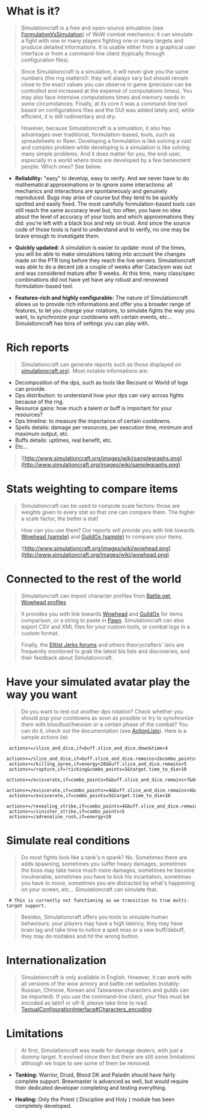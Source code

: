 

# What is it?
> Simulationcraft is a free and open-source simulation (see [FormulationVsSimulation](FormulationVsSimulation.md)) of WoW combat mechanics: it can simulate a fight with one or many players fighting one or many targets and produce detailed informations. It is usable either from a graphical user interface or from a command-line client (typically through configuration files).

> Since Simulationcraft is a simulation, it will never give you the same numbers (the rng matters!): they will always vary but should remain close to the exact values you can observe in game (precision can be controlled and increased at the expense of computations times). You may also face intensive computations times and memory needs in some circumstances. Finally, at its core it was a command-line tool based on configurations files and the GUI was added lately and, while efficient, it is still rudimentary and dry.

> However, because Simulationcraft is a simulation, it also has advantages over traditional, formulation-based, tools, such as spreadsheets or Rawr. Developing a formulation is like solving a vast and complex problem while developing is a simulation is like solving many simple problems. And it does matter for you, the end-user, especially in a world where tools are developed by a few benevolent people. Which ones? See below.
  * **Reliability:** "easy" to develop, easy to verify. And we never have to do mathematical approximations or to ignore some interactions: all mechanics and interactions are spontaneously and genuinely reproduced. Bugs may arise of course but they tend to be quickly spotted and easily fixed. The most carefully formulation-based tools can still reach the same accuracy level but, too often, you have no idea about the level of accuracy of your tools and which approximations they did: you're left with a black box and rely on trust. And since the source code of those tools is hard to understand and to verify, no one may be brave enough to investigate them.

  * **Quickly updated:** A simulation is easier to update: most of the times, you will be able to make simulations taking into account the changes made on the PTR long before they reach the live servers. Simulationcraft was able to do a decent job a couple of weeks after Cataclysm was out and was considered mature after 9 weeks. At this time,  many class/spec combinations did not have yet have any robust and renowned formulation-based tool.

  * **Features-rich and highly configurable:** The nature of Simulationcraft allows us to provide rich informations and offer you a broader range of features, to let you change your rotations, to simulate fights the way you want, to synchronize your cooldowns with certain events, etc... Simulationcraft has tons of settings you can play with.

# Rich reports
> Simulationcraft can generate reports such as those displayed on [simulationcraft.org](http://www.simulationcraft.org/)). Most notable informations are:
  * Decomposition of the dps, such as tools like Recount or World of logs can provide.
  * Dps distribution: to understand how your dps can vary across fights because of the rng.
  * Resource gains: how much a talent or buff is important for your resources?
  * Dps timeline: to measure the importance of certain cooldowns.
  * Spells details: damage per resources, per execution time, minimum and maximum output, etc.
  * Buffs details: uptimes, real benefit, etc.
  * Etc...

> ![http://www.simulationcraft.org/images/wiki/samplegraphs.png](http://www.simulationcraft.org/images/wiki/samplegraphs.png)
# Stats weighting to compare items
> Simulationcraft can be used to compute scale factors: those are weights given to every stat so that one can compare them. The higher a scale factor, the better a stat!

> How can you use them? Our reports will provide you with link towards [Wowhead (sample)](http://www.wowhead.com/?items&filter=ub=1;gm=3;gb=1;rf=1;minle=346;wt=20:21:77:117:119:96:103:170:32;wtv=2.6373:1.2115:1.1952:1.5543:1.4658:1.5130:1.0993:1.3631:5.0913;) and [GuildOx (sample)](http://www.guildox.com/wr.asp?usr=&ser=&grp=www&Cla=1024&F=H&Int=3.2213&Spi=2.2387&spd=2.4038&mhit=2.2286&mcr=0.9007&mh=1.7434&Mr=1.1686&Ver=6) to compare your items.

> ![http://www.simulationcraft.org/images/wiki/wowhead.png](http://www.simulationcraft.org/images/wiki/wowhead.png)

# Connected to the rest of the world
> Simulationcraft can import character profiles from [Battle.net](http://us.battle.net/wow/en/), [Wowhead profiles](http://www.wowhead.com/profiles)

> It provides you with link towards [Wowhead](http://www.wowhead.com/?items&filter=ub=1;gm=3;gb=1;rf=1;minle=346;wt=20:21:77:117:119:96:103:170:32;wtv=2.6373:1.2115:1.1952:1.5543:1.4658:1.5130:1.0993:1.3631:5.0913;) and [GuildOx](http://www.guildox.com/wr.asp?usr=&ser=&grp=www&Cla=1024&F=H&Int=3.2213&Spi=2.2387&spd=2.4038&mhit=2.2286&mcr=0.9007&mh=1.7434&Mr=1.1686&Ver=6) for items comparison, or a string to paste in [Pawn](http://wow.curse.com/downloads/wow-addons/details/pawn.aspx). Simulationcraft can also export CSV and XML files for your custom tools, or combat logs in a custom format.

> Finally, the [Elitist Jerks forums](http://elitistjerks.com/forums.php) and others theorycrafters' lairs are frequently monitored to grab the latest bis lists and discoveries, and their feedback about Simulationcraft.

# Have your simulated avatar play the way you want
> Do you want to test out another dps rotation? Check whether you should pop your cooldowns as soon as possible or try to synchronize them with bloodlust/heroism or a certain phase of the combat? You can do it, check out the documentation (see [ActionLists](ActionLists.md)). Here is a sample actions list:
```
 actions+=/slice_and_dice,if=buff.slice_and_dice.down&time<4
 actions+=/slice_and_dice,if=buff.slice_and_dice.remains<2&combo_points>=3
 actions+=/killing_spree,if=energy<20&buff.slice_and_dice.remains>5
 actions+=/rupture,if=!ticking&combo_points=5&target.time_to_die>10
 actions+=/eviscerate,if=combo_points=5&buff.slice_and_dice.remains>7&dot.rupture.remains>6
 actions+=/eviscerate,if=combo_points>=4&buff.slice_and_dice.remains>4&energy>40&dot.rupture.remains>5
 actions+=/eviscerate,if=combo_points=5&target.time_to_die<10
 actions+=/revealing_strike,if=combo_points=4&buff.slice_and_dice.remains>8
 actions+=/sinister_strike,if=combo_points<5
 actions+=/adrenaline_rush,if=energy<20
```

# Simulate real conditions
> Do most fights look like a tank's n spank? No. Sometimes there are adds spawning, sometimes you suffer heavy damages, sometimes the boss may take twice much more damages, sometimes he become invulnerable, sometimes you have to kick his incantation, sometimes you have to move, sometimes you are distracted by what's happening on your screen, etc... Simulationcraft can simulate that.
```
 # This is currently not functioning as we transition to true multi-target support.
```
> Besides, Simulationcraft offers you tools to simulate human behaviours: your players may have a high latency, they may have brain lag and take time to notice a spell miss or a new buff/debuff, they may do mistakes and hit the wrong button.

# Internationalization
> Simulationcraft is only available in English. However, it can work with all versions of the wow armory and battle.net websites (notably: Russian, Chinese, Korean and Taiwanese characters and guilds can be imported). If you use the command-line client, your files must be encoded as latin1 or utf-8, please take time to read [TextualConfigurationInterface#Characters\_encoding](TextualConfigurationInterface#Characters_encoding.md).

# Limitations
> At first, Simulationcraft was made for damage dealers, with just a dummy target. It evolved since then but there are still some limitations although we hope to see some of them be removed.

  * **Tanking:** Warrior, Druid, Blood DK and Paladin should have fairly complete support. Brewmaster is advanced as well, but would require their dedicated developer completing and testing everything.

  * **Healing:** Only the Priest ( Discipline and Holy ) module has been completely developed.